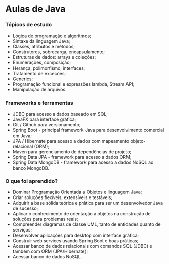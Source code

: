 # Aulas de Java

### Tópicos de estudo 

- Lógica de programação e algoritmos;
- Sintaxe da linguagem Java;
- Classes, atributos e métodos;
- Construtores, sobrecarga, encapsulamento;
- Estruturas de dados: arrays e coleções;
- Enumerações, composição;
- Herança, polimorfismo, interfaces;
- Tratamento de exceções;
- Generics;
- Programação funcional e expressões lambda, Stream API;
- Manipulação de arquivos.
### Frameworks e ferramentas

- JDBC para acesso a dados baseado em SQL;
- JavaFX para interface gráfica;
- Git / Github para versionamento;
- Spring Boot - principal framework Java para desenvolvimento comercial em Java;
- JPA / Hibernate para acesso a dados com mapeamento objeto-relacional (ORM);
- Maven para gerenciamento de dependências de projeto;
- Spring Data JPA - framework para acesso a dados ORM;
- Spring Data MongoDB - framework para acesso a dados NoSQL ao banco MongoDB.

### O que foi aprendido?

- Dominar Programação Orientada a Objetos e linguagem Java;
- Criar soluções flexíveis, extensíveis e testáveis;
- Adquirir a base sólida teórica e prática para ser um desenvolvedor Java de sucesso;
- Aplicar o conhecimento de orientação a objetos na construção de soluções para problemas reais;
- Compreender diagramas de classe UML, tanto de entidades quanto de serviços;
- Desenvolver aplicações para desktop com interface gráfica;
- Construir web services usando Spring Boot e boas práticas;
- Acessar banco de dados relacionais com comandos SQL (JDBC) e também com ORM (JPA/Hibernate);
- Acessar banco de dados NoSQL.
